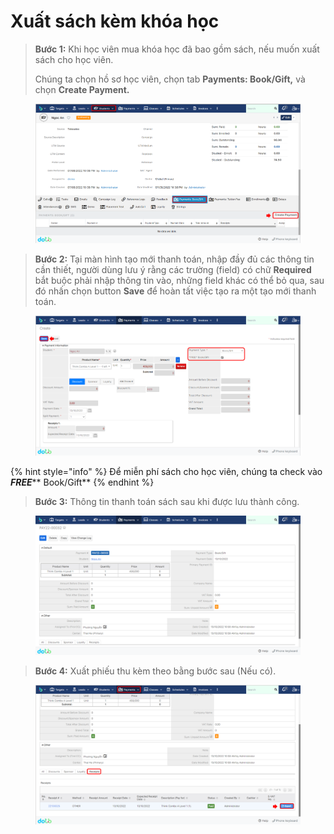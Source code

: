 # Xuất sách kèm khóa học

> **Bước 1:** Khi học viên mua khóa học đã bao gồm sách, nếu muốn xuất sách cho học viên.&#x20;
>
> Chúng ta chọn hồ sơ học viên, chọn tab **Payments: Book/Gift,** và chọn **Create Payment.**

<figure><img src="../../.gitbook/assets/image (22) (2).png" alt=""><figcaption></figcaption></figure>

> **Bước 2:** Tại màn hình tạo mới thanh toán, nhập đầy đủ các thông tin cần thiết, người dùng lưu ý rằng các trường (field) có chữ **Required** bắt buộc phải nhập thông tin vào, những field khác có thể bỏ qua, sau đó nhấn chọn button **Save** để hoàn tất việc tạo ra một tạo mới thanh toán.

<figure><img src="../../.gitbook/assets/image (29) (2).png" alt=""><figcaption></figcaption></figure>

{% hint style="info" %}
Để miễn phí sách cho học viên, chúng ta check vào _**FREE**_** Book/Gift**
{% endhint %}

> **Bước 3:** Thông tin thanh toán sách sau khi được lưu thành công.

<figure><img src="../../.gitbook/assets/image (2) (2) (1) (2).png" alt=""><figcaption></figcaption></figure>

> **Bước 4:** Xuất phiếu thu kèm theo bằng bước sau (Nếu có).

<figure><img src="../../.gitbook/assets/image (5) (1) (4) (1) (1).png" alt=""><figcaption></figcaption></figure>
